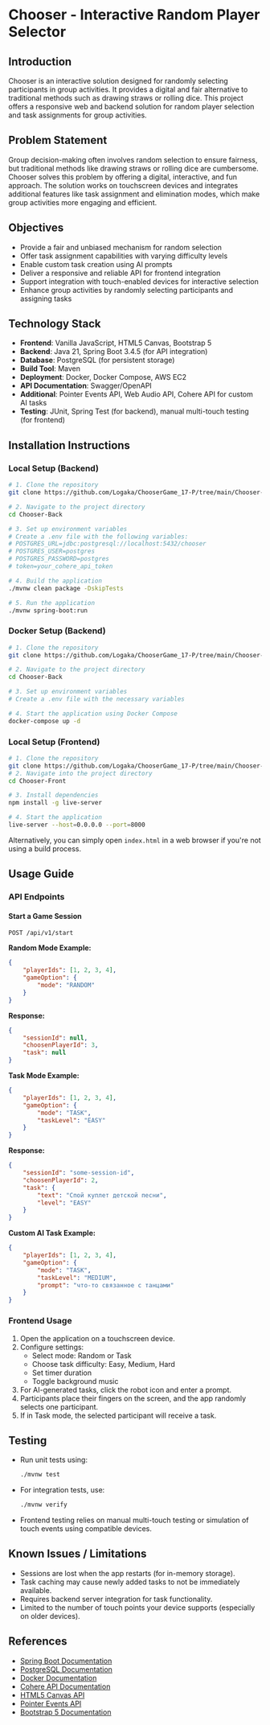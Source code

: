 
# Chooser - Interactive Random Player Selector

## Introduction
Chooser is an interactive solution designed for randomly selecting participants in group activities. It provides a digital and fair alternative to traditional methods such as drawing straws or rolling dice. This project offers a responsive web and backend solution for random player selection and task assignments for group activities.

## Problem Statement
Group decision-making often involves random selection to ensure fairness, but traditional methods like drawing straws or rolling dice are cumbersome. Chooser solves this problem by offering a digital, interactive, and fun approach. The solution works on touchscreen devices and integrates additional features like task assignment and elimination modes, which make group activities more engaging and efficient.

## Objectives
- Provide a fair and unbiased mechanism for random selection
- Offer task assignment capabilities with varying difficulty levels
- Enable custom task creation using AI prompts
- Deliver a responsive and reliable API for frontend integration
- Support integration with touch-enabled devices for interactive selection
- Enhance group activities by randomly selecting participants and assigning tasks

## Technology Stack
- **Frontend**: Vanilla JavaScript, HTML5 Canvas, Bootstrap 5
- **Backend**: Java 21, Spring Boot 3.4.5 (for API integration)
- **Database**: PostgreSQL (for persistent storage)
- **Build Tool**: Maven
- **Deployment**: Docker, Docker Compose, AWS EC2
- **API Documentation**: Swagger/OpenAPI
- **Additional**: Pointer Events API, Web Audio API, Cohere API for custom AI tasks
- **Testing**: JUnit, Spring Test (for backend), manual multi-touch testing (for frontend)

## Installation Instructions

### Local Setup (Backend)
```bash
# 1. Clone the repository
git clone https://github.com/Logaka/ChooserGame_17-P/tree/main/Chooser-Back

# 2. Navigate to the project directory
cd Chooser-Back

# 3. Set up environment variables
# Create a .env file with the following variables:
# POSTGRES_URL=jdbc:postgresql://localhost:5432/chooser
# POSTGRES_USER=postgres
# POSTGRES_PASSWORD=postgres
# token=your_cohere_api_token

# 4. Build the application
./mvnw clean package -DskipTests

# 5. Run the application
./mvnw spring-boot:run
```

### Docker Setup (Backend)
```bash
# 1. Clone the repository
git clone https://github.com/Logaka/ChooserGame_17-P/tree/main/Chooser-Back

# 2. Navigate to the project directory
cd Chooser-Back

# 3. Set up environment variables
# Create a .env file with the necessary variables

# 4. Start the application using Docker Compose
docker-compose up -d
```

### Local Setup (Frontend)
```bash
# 1. Clone the repository
git clone https://github.com/Logaka/ChooserGame_17-P/tree/main/Chooser-Front
# 2. Navigate into the project directory
cd Chooser-Front

# 3. Install dependencies
npm install -g live-server

# 4. Start the application
live-server --host=0.0.0.0 --port=8000
```

Alternatively, you can simply open `index.html` in a web browser if you're not using a build process.

## Usage Guide
### API Endpoints

#### Start a Game Session
```
POST /api/v1/start
```

**Random Mode Example:**
```json
{
    "playerIds": [1, 2, 3, 4],
    "gameOption": {
        "mode": "RANDOM"
    }
}
```

**Response:**
```json
{
    "sessionId": null,
    "choosenPlayerId": 3,
    "task": null
}
```

**Task Mode Example:**
```json
{
    "playerIds": [1, 2, 3, 4],
    "gameOption": {
        "mode": "TASK",
        "taskLevel": "EASY"
    }
}
```

**Response:**
```json
{
    "sessionId": "some-session-id",
    "choosenPlayerId": 2,
    "task": {
        "text": "Спой куплет детской песни",
        "level": "EASY"
    }
}
```

**Custom AI Task Example:**
```json
{
    "playerIds": [1, 2, 3, 4],
    "gameOption": {
        "mode": "TASK",
        "taskLevel": "MEDIUM",
        "prompt": "что-то связанное с танцами"
    }
}
```

### Frontend Usage
1. Open the application on a touchscreen device.
2. Configure settings:
   - Select mode: Random or Task
   - Choose task difficulty: Easy, Medium, Hard
   - Set timer duration
   - Toggle background music
3. For AI-generated tasks, click the robot icon and enter a prompt.
4. Participants place their fingers on the screen, and the app randomly selects one participant.
5. If in Task mode, the selected participant will receive a task.

## Testing
- Run unit tests using:
  ```bash
  ./mvnw test
  ```

- For integration tests, use:
  ```bash
  ./mvnw verify
  ```

- Frontend testing relies on manual multi-touch testing or simulation of touch events using compatible devices.

## Known Issues / Limitations
- Sessions are lost when the app restarts (for in-memory storage).
- Task caching may cause newly added tasks to not be immediately available.
- Requires backend server integration for task functionality.
- Limited to the number of touch points your device supports (especially on older devices).

## References
- [Spring Boot Documentation](https://docs.spring.io/spring-boot/docs/current/reference/html/)
- [PostgreSQL Documentation](https://www.postgresql.org/docs/)
- [Docker Documentation](https://docs.docker.com/)
- [Cohere API Documentation](https://docs.cohere.com/)
- [HTML5 Canvas API](https://developer.mozilla.org/en-US/docs/Web/API/Canvas_API)
- [Pointer Events API](https://developer.mozilla.org/en-US/docs/Web/API/Pointer_events)
- [Bootstrap 5 Documentation](https://getbootstrap.com/docs/5.3/getting-started/introduction/)

